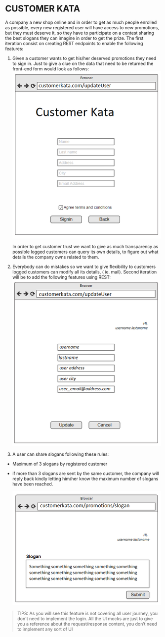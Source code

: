 # CUSTOMER KATA

A company a new shop online and in order to get as much people enrolled as possible, every new registered user
will have access to new promotions, but they must deserve it, so they have to participate on a contest sharing the best
slogans they can imagine in order to get the prize. The first iteration consist on creating REST endpoints to enable the
following features:

1. Given a customer wants to get his/her deserved promotions they need to sign in. Just to give a clue on
   the data that need to be returned the front-end form would look as follows:
   ![](signin.png)

   In order to get customer trust we want to give as much transparency as possible logged customers can query its own
   details, to figure out what details the company owns related to them.

2. Everybody can do mistakes so we want to give flexibility to customers logged customers can modify all its details, (
   ie. mail). Second iteration will be to add the following features using REST:
   ![](updateUser.png)

3. A user can share slogans following these rules:

- Maximum of 3 slogans by registered customer
- if more than 3 slogans are sent by the same customer, the company will reply back kindly letting him/her know the maximum
  number of slogans have been reached.

  ![](slogan.png)

> TIPS:
> As you will see this feature is not covering all user journey, you don't need to implement the login. All the UI mocks
> are just to give you a reference about the request/response content, you don’t need to implement any sort of UI

